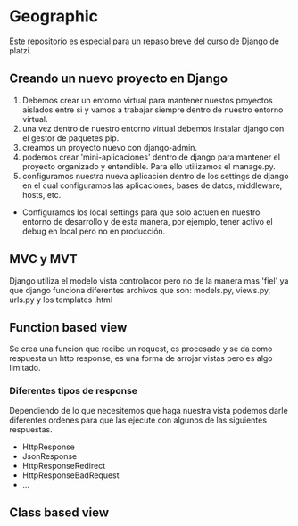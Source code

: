 # Geographic
Este repositorio es especial para un repaso breve del curso de Django de platzi.
## Creando un nuevo proyecto en Django
1. Debemos crear un entorno virtual para mantener nuestos proyectos aislados entre si y vamos a trabajar siempre dentro de nuestro entorno virtual.
2. una vez dentro de nuestro entorno virtual debemos instalar django con el gestor de paquetes pip.
3. creamos un proyecto nuevo con django-admin.
4. podemos crear 'mini-aplicaciones' dentro de django para mantener el proyecto organizado y entendible. Para ello utilizamos el manage.py.
5. configuramos nuestra nueva aplicación dentro de los settings de django en el cual configuramos las aplicaciones, bases de datos, middleware, hosts, etc.
  * Configuramos los local settings para que solo actuen en nuestro entorno de desarrollo y de esta manera, por ejemplo, tener activo el debug en local pero no en producción.
## MVC y MVT
Django utiliza el modelo vista controlador pero no de la manera mas 'fiel' ya que django funciona diferentes archivos que son: models.py, views.py, urls.py y los templates .html
## Function based view
Se crea una funcion que recibe un request, es procesado y se da como respuesta un http response, es una forma de arrojar vistas pero es algo limitado.
### Diferentes tipos de response
Dependiendo de lo que necesitemos que haga nuestra vista podemos darle diferentes ordenes para que las ejecute con algunos de las siguientes respuestas.
* HttpResponse
* JsonResponse
* HttpResponseRedirect
* HttpResponseBadRequest
* ...
## Class based view
